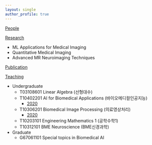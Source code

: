 ```yaml
---
layout: single
author_profile: true
---
```


[People](/people/)

[Research](https://sites.google.com/view/yhnam/research)
- ML Applications for Medical Imaging
- Quantitative Medical Imaging
- Advanced MR Neuroimaging Techniques

[Publication](https://scholar.google.co.kr/citations?hl=ko&user=UZcwGAoAAAAJ&view_op=list_works&sortby=pubdate)

[Teaching]()
- Undergraduate
    - T03108601 Linear Algebra (선형대수)
    - T10402201 AI for Biomedical Applications (바이오메디컬인공지능)
        - [2020](https://hufsaim.github.io/T10402201/)
    - T10306201 Biomedical Image Processing (의료영상처리)
        - [2020](https://hufsaim.github.io/T10306201/)
    - T10203101 Engineering Mathematics 1 (공학수학1)
    - T10312101 BME Neuroscience (BME신경과학)
- Graduate
    - G67061101 Special topics in Biomedical AI
